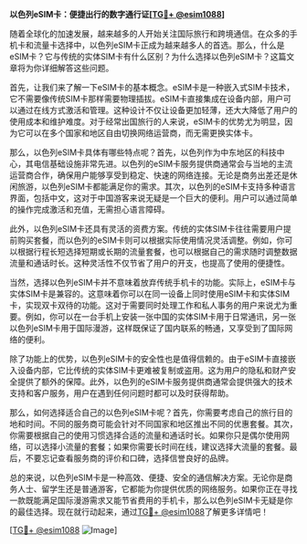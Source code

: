 **以色列eSIM卡：便捷出行的数字通行证[[TG💪+ @esim1088](https://t.me/s/esim1088)]**

随着全球化的加速发展，越来越多的人开始关注国际旅行和跨境通信。在众多的手机卡和流量卡选择中，以色列eSIM卡正成为越来越多人的首选。那么，什么是eSIM卡？它与传统的实体SIM卡有什么区别？为什么选择以色列eSIM卡？这篇文章将为你详细解答这些问题。

首先，让我们来了解一下eSIM卡的基本概念。eSIM卡是一种嵌入式SIM卡技术，它不需要像传统SIM卡那样需要物理插拔。eSIM卡直接集成在设备内部，用户可以通过在线方式激活和管理。这种设计不仅让设备更加轻薄，还大大降低了用户的使用成本和维护难度。对于经常出国旅行的人来说，eSIM卡的优势尤为明显，因为它可以在多个国家和地区自由切换网络运营商，而无需更换实体卡。

那么，以色列eSIM卡具体有哪些特点呢？首先，以色列作为中东地区的科技中心，其电信基础设施非常先进。以色列的eSIM卡服务提供商通常会与当地的主流运营商合作，确保用户能够享受到稳定、快速的网络连接。无论是商务出差还是休闲旅游，以色列eSIM卡都能满足你的需求。其次，以色列的eSIM卡支持多种语言界面，包括中文，这对于中国游客来说无疑是一个巨大的便利。用户可以通过简单的操作完成激活和充值，无需担心语言障碍。

此外，以色列eSIM卡还具有灵活的资费方案。传统的实体SIM卡往往需要用户提前购买套餐，而以色列的eSIM卡则可以根据实际使用情况灵活调整。例如，你可以根据行程长短选择短期或长期的流量套餐，也可以根据自己的需求随时调整数据流量和通话时长。这种灵活性不仅节省了用户的开支，也提高了使用的便捷性。

当然，选择以色列eSIM卡并不意味着放弃传统手机卡的功能。实际上，eSIM卡与实体SIM卡是兼容的。这意味着你可以在同一设备上同时使用eSIM卡和实体SIM卡，实现双卡双待的功能。这对于需要同时处理工作和私人事务的用户来说尤为重要。例如，你可以在一台手机上安装一张中国的实体SIM卡用于日常通讯，另一张以色列eSIM卡用于国际漫游，这样既保证了国内联系的畅通，又享受到了国际网络的便利。

除了功能上的优势，以色列eSIM卡的安全性也是值得信赖的。由于eSIM卡直接嵌入设备内部，它比传统的实体SIM卡更难被复制或盗用。这为用户的隐私和财产安全提供了额外的保障。此外，以色列的eSIM卡服务提供商通常会提供强大的技术支持和客户服务，用户在遇到任何问题时都可以及时获得帮助。

那么，如何选择适合自己的以色列eSIM卡呢？首先，你需要考虑自己的旅行目的地和时间。不同的服务商可能会针对不同国家和地区推出不同的优惠套餐。其次，你需要根据自己的使用习惯选择合适的流量和通话时长。如果你只是偶尔使用网络，可以选择小流量的套餐；如果你需要长时间在线，建议选择大流量的套餐。最后，不要忘记查看服务商的评价和口碑，选择信誉良好的品牌。

总的来说，以色列eSIM卡是一种高效、便捷、安全的通信解决方案。无论你是商务人士、留学生还是普通游客，它都能为你提供优质的网络服务。如果你正在寻找一款既能满足国际漫游需求又能节省费用的手机卡，那么以色列eSIM卡无疑是你的最佳选择。现在就行动起来，通过[TG💪+ @esim1088](https://t.me/s/esim1088)了解更多详情吧！

[[TG💪+ @esim1088](https://t.me/s/esim1088) ![Image](https://i.postimg.cc/4NQfJmqS/Snipaste-2025-05-13-00-14-12.png)]